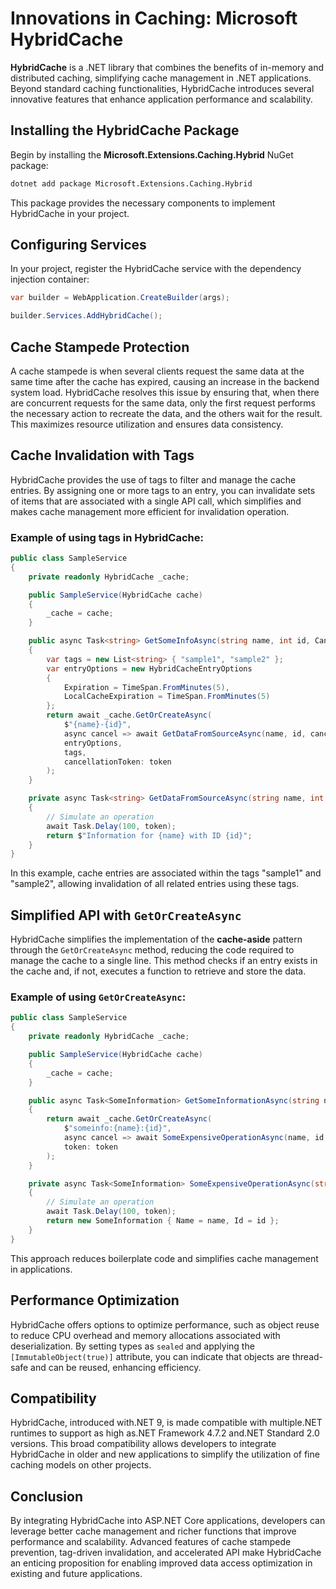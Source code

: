 # Innovations in Caching: Microsoft HybridCache
**HybridCache** is a .NET library that combines the benefits of in-memory and distributed caching, simplifying cache management in .NET applications. 
Beyond standard caching functionalities, HybridCache introduces several innovative features that enhance application performance and scalability.

## Installing the HybridCache Package
Begin by installing the **Microsoft.Extensions.Caching.Hybrid** NuGet package:

```bash
dotnet add package Microsoft.Extensions.Caching.Hybrid
```

This package provides the necessary components to implement HybridCache in your project.

## Configuring Services
In your project, register the HybridCache service with the dependency injection container:

```csharp
var builder = WebApplication.CreateBuilder(args);

builder.Services.AddHybridCache();
```

## Cache Stampede Protection
A cache stampede is when several clients request the same data at the same time after the cache has expired, causing an increase in the backend system load.
HybridCache resolves this issue by ensuring that, when there are concurrent requests for the same data, only the first request performs the necessary action to recreate the data, and the others wait for the result.
This maximizes resource utilization and ensures data consistency.

## Cache Invalidation with Tags
HybridCache provides the use of tags to filter and manage the cache entries.
By assigning one or more tags to an entry, you can invalidate sets of items that are associated with a single API call, which simplifies and makes cache management more efficient for invalidation operation.

### Example of using tags in HybridCache:
```csharp
public class SampleService
{
    private readonly HybridCache _cache;

    public SampleService(HybridCache cache)
    {
        _cache = cache;
    }

    public async Task<string> GetSomeInfoAsync(string name, int id, CancellationToken token = default)
    {
        var tags = new List<string> { "sample1", "sample2" };
        var entryOptions = new HybridCacheEntryOptions
        {
            Expiration = TimeSpan.FromMinutes(5),
            LocalCacheExpiration = TimeSpan.FromMinutes(5)
        };
        return await _cache.GetOrCreateAsync(
            $"{name}-{id}",
            async cancel => await GetDataFromSourceAsync(name, id, cancel),
            entryOptions,
            tags,
            cancellationToken: token
        );
    }

    private async Task<string> GetDataFromSourceAsync(string name, int id, CancellationToken token)
    {
        // Simulate an operation
        await Task.Delay(100, token);
        return $"Information for {name} with ID {id}";
    }
}
```

In this example, cache entries are associated within the tags "sample1" and "sample2", allowing invalidation of all related entries using these tags.

## Simplified API with `GetOrCreateAsync`
HybridCache simplifies the implementation of the **cache-aside** pattern through the `GetOrCreateAsync` method, reducing the code required to manage the cache to a single line. 
This method checks if an entry exists in the cache and, if not, executes a function to retrieve and store the data. 

### Example of using `GetOrCreateAsync`:
```csharp
public class SampleService
{
    private readonly HybridCache _cache;

    public SampleService(HybridCache cache)
    {
        _cache = cache;
    }

    public async Task<SomeInformation> GetSomeInformationAsync(string name, int id, CancellationToken token = default)
    {
        return await _cache.GetOrCreateAsync(
            $"someinfo:{name}:{id}",
            async cancel => await SomeExpensiveOperationAsync(name, id, cancel),
            token: token
        );
    }

    private async Task<SomeInformation> SomeExpensiveOperationAsync(string name, int id, CancellationToken token)
    {
        // Simulate an operation
        await Task.Delay(100, token);
        return new SomeInformation { Name = name, Id = id };
    }
}
```

This approach reduces boilerplate code and simplifies cache management in applications.

## Performance Optimization
HybridCache offers options to optimize performance, such as object reuse to reduce CPU overhead and memory allocations associated with deserialization. 
By setting types as `sealed` and applying the `[ImmutableObject(true)]` attribute, you can indicate that objects are thread-safe and can be reused, enhancing efficiency. ​

## Compatibility
HybridCache, introduced with.NET 9, is made compatible with multiple.NET runtimes to support as high as.NET Framework 4.7.2 and.NET Standard 2.0 versions. 
This broad compatibility allows developers to integrate HybridCache in older and new applications to simplify the utilization of fine caching models on other projects.

## Conclusion
By integrating HybridCache into ASP.NET Core applications, developers can leverage better cache management and richer functions that improve performance and scalability.
Advanced features of cache stampede prevention, tag-driven invalidation, and accelerated API make HybridCache an enticing proposition for enabling improved data access optimization in existing and future applications.
